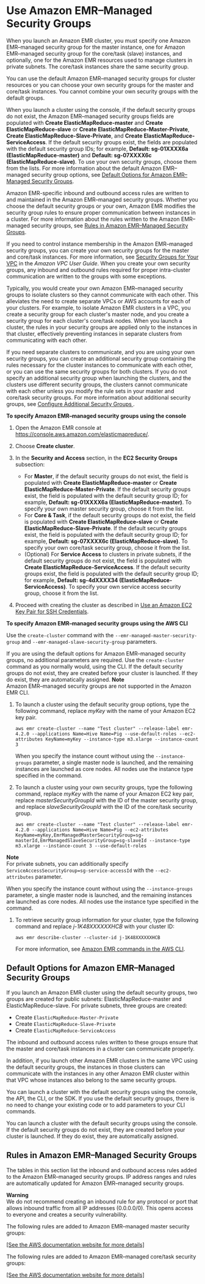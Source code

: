 # Use Amazon EMR–Managed Security Groups<a name="emr-man-sec-groups"></a>

When you launch an Amazon EMR cluster, you must specify one Amazon EMR–managed security group for the master instance, one for Amazon EMR–managed security group for the core/task \(slave\) instances, and optionally, one for the Amazon EMR resources used to manage clusters in private subnets\. The core/task instances share the same security group\. 

You can use the default Amazon EMR–managed security groups for cluster resources or you can choose your own security groups for the master and core/task instances\. You cannot combine your own security groups with the default groups\.

When you launch a cluster using the console, if the default security groups do not exist, the Amazon EMR–managed security groups fields are populated with **Create ElasticMapReduce\-master** and **Create ElasticMapReduce\-slave** or **Create ElasticMapReduce\-Master\-Private**, **Create ElasticMapReduce\-Slave\-Private**, and **Create ElasticMapReduce\-ServiceAccess**\. If the default security groups exist, the fields are populated with the default security group IDs; for example, **Default: sg\-01XXXX6a \(ElasticMapReduce\-master\)** and **Default: sg\-07XXXX6c \(ElasticMapReduce\-slave\)**\. To use your own security groups, choose them from the lists\. For more information about the default Amazon EMR–managed security group options, see [Default Options for Amazon EMR–Managed Security Groups](#emr-def-sec-groups)\.

Amazon EMR\-specific inbound and outbound access rules are written to and maintained in the Amazon EMR–managed security groups\. Whether you choose the default security groups or your own, Amazon EMR modifies the security group rules to ensure proper communication between instances in a cluster\. For more information about the rules written to the Amazon EMR–managed security groups, see [Rules in Amazon EMR–Managed Security Groups](#emr-man-sec-group-rules)\.

If you need to control instance membership in the Amazon EMR–managed security groups, you can create your own security groups for the master and core/task instances\. For more information, see [Security Groups for Your VPC](http://docs.aws.amazon.com/AmazonVPC/latest/UserGuide/VPC_SecurityGroups.html) in the *Amazon VPC User Guide*\. When you create your own security groups, any inbound and outbound rules required for proper intra\-cluster communication are written to the groups with some exceptions\. 

Typically, you would create your own Amazon EMR–managed security groups to isolate clusters so they cannot communicate with each other\. This alleviates the need to create separate VPCs or AWS accounts for each of your clusters\. For example, to isolate Amazon EMR clusters in a VPC, you create a security group for each cluster's master node, and you create a security group for each cluster's core/task nodes\. When you launch a cluster, the rules in your security groups are applied only to the instances in that cluster, effectively preventing instances in separate clusters from communicating with each other\. 

If you need separate clusters to communicate, and you are using your own security groups, you can create an additional security group containing the rules necessary for the cluster instances to communicate with each other, or you can use the same security groups for both clusters\. If you do not specify an additional security group when launching the clusters, and the clusters use different security groups, the clusters cannot communicate with each other unless you modify the rule sets in your master and core/task security groups\. For more information about additional security groups, see [Configure Additional Security Groups ](emr-additional-sec-groups.md)\.

**To specify Amazon EMR–managed security groups using the console**

1. Open the Amazon EMR console at [https://console\.aws\.amazon\.com/elasticmapreduce/](https://console.aws.amazon.com/elasticmapreduce/)\.

1. Choose **Create cluster**\.

1. In the **Security and Access** section, in the **EC2 Security Groups** subsection:
   + For **Master**, if the default security groups do not exist, the field is populated with **Create ElasticMapReduce\-master** or **Create ElasticMapReduce\-Master\-Private**\. If the default security groups exist, the field is populated with the default security group ID; for example, **Default: sg\-01XXXX6a \(ElasticMapReduce\-master\)**\. To specify your own master security group, choose it from the list\.
   + For **Core & Task**, if the default security groups do not exist, the field is populated with **Create ElasticMapReduce\-slave** or **Create ElasticMapReduce\-Slave\-Private**\. If the default security groups exist, the field is populated with the default security group ID; for example, **Default: sg\-07XXXX6c \(ElasticMapReduce\-slave\)**\. To specify your own core/task security group, choose it from the list\.
   + \(Optional\) For **Service Access** to clusters in private subnets, if the default security groups do not exist, the field is populated with **Create ElasticMapReduce\-ServiceAccess**\. If the default security groups exist, the field is populated with the default security group ID; for example, **Default: sg\-4dXXXX34 \(ElasticMapReduce\-ServiceAccess\)**\. To specify your own service access security group, choose it from the list\.

1. Proceed with creating the cluster as described in [Use an Amazon EC2 Key Pair for SSH Credentials](emr-plan-access-ssh.md)\.

**To specify Amazon EMR–managed security groups using the AWS CLI**

Use the `create-cluster` command with the `--emr-managed-master-security-group` and `--emr-managed-slave-security-group` parameters\. 

If you are using the default options for Amazon EMR–managed security groups, no additional parameters are required\. Use the `create-cluster` command as you normally would, using the CLI\. If the default security groups do not exist, they are created before your cluster is launched\. If they do exist, they are automatically assigned\.
**Note**  
Amazon EMR–managed security groups are not supported in the Amazon EMR CLI\.

1. To launch a cluster using the default security group options, type the following command, replace *myKey* with the name of your Amazon EC2 key pair\.

   ```
   aws emr create-cluster --name "Test cluster" --release-label emr-4.2.0 --applications Name=Hive Name=Pig --use-default-roles --ec2-attributes KeyName=myKey --instance-type m3.xlarge --instance-count 3
   ```

   When you specify the instance count without using the `--instance-groups` parameter, a single master node is launched, and the remaining instances are launched as core nodes\. All nodes use the instance type specified in the command\.

1. To launch a cluster using your own security groups, type the following command, replace *myKey* with the name of your Amazon EC2 key pair, replace *masterSecurityGroupId* with the ID of the master security group, and replace *slaveSecurityGroupId* with the ID of the core/task security group\.

   ```
   aws emr create-cluster --name "Test cluster" --release-label emr-4.2.0 --applications Name=Hive Name=Pig --ec2-attributes KeyName=myKey,EmrManagedMasterSecurityGroup=sg-masterId,EmrManagedSlaveSecurityGroup=sg-slaveId --instance-type m3.xlarge --instance-count 3 --use-default-roles
   ```
**Note**  
For private subnets, you can additionally specify `ServiceAccessSecurityGroup=sg-service-accessId` with the `--ec2-attributes` parameter\.

   When you specify the instance count without using the `--instance-groups` parameter, a single master node is launched, and the remaining instances are launched as core nodes\. All nodes use the instance type specified in the command\.

1. To retrieve security group information for your cluster, type the following command and replace *j\-1K48XXXXXXHCB* with your cluster ID:

   ```
   aws emr describe-cluster --cluster-id j-1K48XXXXXXHCB
   ```

   For more information, see [Amazon EMR commands in the AWS CLI](http://docs.aws.amazon.com/cli/latest/reference/emr/index.html)\.

## Default Options for Amazon EMR–Managed Security Groups<a name="emr-def-sec-groups"></a>

If you launch an Amazon EMR cluster using the default security groups, two groups are created for public subnets: ElasticMapReduce\-master and ElasticMapReduce\-slave\. For private subnets, three groups are created:
+ Create `ElasticMapReduce-Master-Private`
+ Create `ElasticMapReduce-Slave-Private`
+ Create `ElasticMapReduce-ServiceAccess`

The inbound and outbound access rules written to these groups ensure that the master and core/task instances in a cluster can communicate properly\. 

In addition, if you launch other Amazon EMR clusters in the same VPC using the default security groups, the instances in those clusters can communicate with the instances in any other Amazon EMR cluster within that VPC whose instances also belong to the same security groups\. 

You can launch a cluster with the default security groups using the console, the API, the CLI, or the SDK\. If you use the default security groups, there is no need to change your existing code or to add parameters to your CLI commands\.

You can launch a cluster with the default security groups using the console\. If the default security groups do not exist, they are created before your cluster is launched\. If they do exist, they are automatically assigned\.

## Rules in Amazon EMR–Managed Security Groups<a name="emr-man-sec-group-rules"></a>

The tables in this section list the inbound and outbound access rules added to the Amazon EMR–managed security groups\. IP address ranges and rules are automatically updated for Amazon EMR–managed security groups\.

**Warning**  
We do not recommend creating an inbound rule for any protocol or port that allows inbound traffic from all IP addresses \(0\.0\.0\.0/0\)\. This opens access to everyone and creates a security vulnerability\.

The following rules are added to Amazon EMR–managed master security groups:

[\[See the AWS documentation website for more details\]](http://docs.aws.amazon.com/emr/latest/ManagementGuide/emr-man-sec-groups.html)

The following rules are added to Amazon EMR–managed core/task security groups:

[\[See the AWS documentation website for more details\]](http://docs.aws.amazon.com/emr/latest/ManagementGuide/emr-man-sec-groups.html)